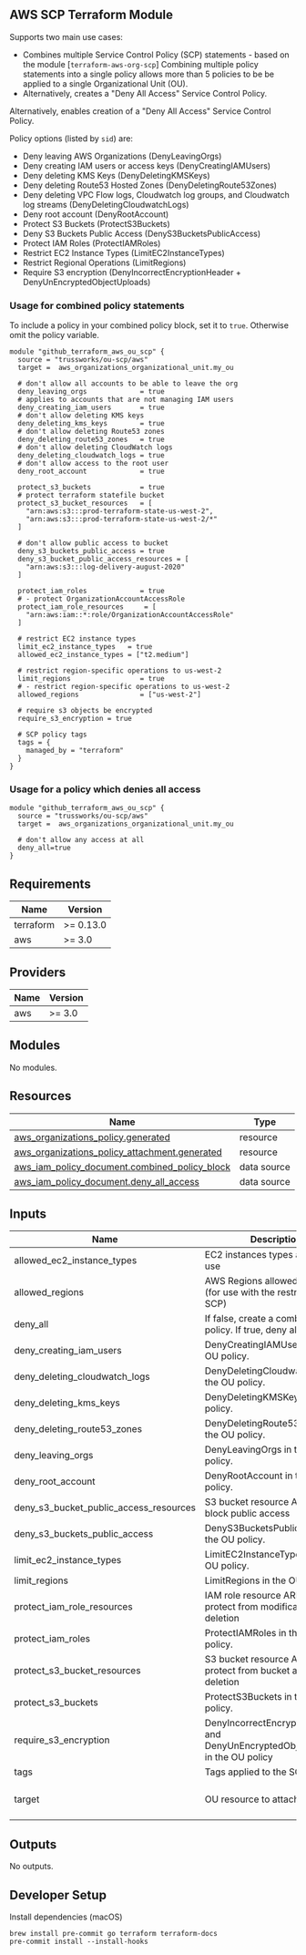## AWS SCP Terraform Module

Supports two main use cases:

* Combines multiple Service Control Policy (SCP) statements - based on the module [`terraform-aws-org-scp`] Combining multiple policy statements into a single policy allows more than 5 policies to be be applied to a single Organizational Unit (OU).
* Alternatively, creates a "Deny All Access" Service Control Policy.

 Alternatively, enables creation of a "Deny All Access" Service Control Policy.

Policy options (listed by `sid`) are:

* Deny leaving AWS Organizations (DenyLeavingOrgs)
* Deny creating IAM users or access keys (DenyCreatingIAMUsers)
* Deny deleting KMS Keys (DenyDeletingKMSKeys)
* Deny deleting Route53 Hosted Zones (DenyDeletingRoute53Zones)
* Deny deleting VPC Flow logs, Cloudwatch log groups, and Cloudwatch log streams (DenyDeletingCloudwatchLogs)
* Deny root account (DenyRootAccount)
* Protect S3 Buckets (ProtectS3Buckets)
* Deny S3 Buckets Public Access (DenyS3BucketsPublicAccess)
* Protect IAM Roles (ProtectIAMRoles)
* Restrict EC2 Instance Types (LimitEC2InstanceTypes)
* Restrict Regional Operations (LimitRegions)
* Require S3 encryption (DenyIncorrectEncryptionHeader + DenyUnEncryptedObjectUploads)

### Usage for combined policy statements

To include a policy in your combined policy block, set it to `true`. Otherwise omit the policy variable.

```hcl
module "github_terraform_aws_ou_scp" {
  source = "trussworks/ou-scp/aws"
  target =  aws_organizations_organizational_unit.my_ou

  # don't allow all accounts to be able to leave the org
  deny_leaving_orgs             = true
  # applies to accounts that are not managing IAM users
  deny_creating_iam_users       = true
  # don't allow deleting KMS keys
  deny_deleting_kms_keys        = true
  # don't allow deleting Route53 zones
  deny_deleting_route53_zones   = true
  # don't allow deleting CloudWatch logs
  deny_deleting_cloudwatch_logs = true
  # don't allow access to the root user
  deny_root_account             = true

  protect_s3_buckets            = true
  # protect terraform statefile bucket
  protect_s3_bucket_resources   = [
    "arn:aws:s3:::prod-terraform-state-us-west-2",
    "arn:aws:s3:::prod-terraform-state-us-west-2/*"
  ]

  # don't allow public access to bucket
  deny_s3_buckets_public_access = true
  deny_s3_bucket_public_access_resources = [
    "arn:aws:s3:::log-delivery-august-2020"
  ]

  protect_iam_roles             = true
  # - protect OrganizationAccountAccessRole
  protect_iam_role_resources     = [
    "arn:aws:iam::*:role/OrganizationAccountAccessRole"
  ]

  # restrict EC2 instance types
  limit_ec2_instance_types   = true
  allowed_ec2_instance_types = ["t2.medium"]

  # restrict region-specific operations to us-west-2
  limit_regions                 = true
  # - restrict region-specific operations to us-west-2
  allowed_regions               = ["us-west-2"]

  # require s3 objects be encrypted
  require_s3_encryption = true

  # SCP policy tags
  tags = {
    managed_by = "terraform"
  }
}
```

### Usage for a policy which denies all access

```hcl
module "github_terraform_aws_ou_scp" {
  source = "trussworks/ou-scp/aws"
  target =  aws_organizations_organizational_unit.my_ou

  # don't allow any access at all
  deny_all=true
}
```

<!-- BEGIN_TF_DOCS -->
## Requirements

| Name | Version |
|------|---------|
| terraform | >= 0.13.0 |
| aws | >= 3.0 |

## Providers

| Name | Version |
|------|---------|
| aws | >= 3.0 |

## Modules

No modules.

## Resources

| Name | Type |
|------|------|
| [aws_organizations_policy.generated](https://registry.terraform.io/providers/hashicorp/aws/latest/docs/resources/organizations_policy) | resource |
| [aws_organizations_policy_attachment.generated](https://registry.terraform.io/providers/hashicorp/aws/latest/docs/resources/organizations_policy_attachment) | resource |
| [aws_iam_policy_document.combined_policy_block](https://registry.terraform.io/providers/hashicorp/aws/latest/docs/data-sources/iam_policy_document) | data source |
| [aws_iam_policy_document.deny_all_access](https://registry.terraform.io/providers/hashicorp/aws/latest/docs/data-sources/iam_policy_document) | data source |

## Inputs

| Name | Description | Type | Default | Required |
|------|-------------|------|---------|:--------:|
| allowed\_ec2\_instance\_types | EC2 instances types allowed for use | `list(string)` | ```[ "" ]``` | no |
| allowed\_regions | AWS Regions allowed for use (for use with the restrict regions SCP) | `list(string)` | ```[ "" ]``` | no |
| deny\_all | If false, create a combined policy. If true, deny all access | `bool` | `false` | no |
| deny\_creating\_iam\_users | DenyCreatingIAMUsers in the OU policy. | `bool` | `false` | no |
| deny\_deleting\_cloudwatch\_logs | DenyDeletingCloudwatchLogs in the OU policy. | `bool` | `false` | no |
| deny\_deleting\_kms\_keys | DenyDeletingKMSKeys in the OU policy. | `bool` | `false` | no |
| deny\_deleting\_route53\_zones | DenyDeletingRoute53Zones in the OU policy. | `bool` | `false` | no |
| deny\_leaving\_orgs | DenyLeavingOrgs in the OU policy. | `bool` | `false` | no |
| deny\_root\_account | DenyRootAccount in the OU policy. | `bool` | `false` | no |
| deny\_s3\_bucket\_public\_access\_resources | S3 bucket resource ARNs to block public access | `list(string)` | ```[ "" ]``` | no |
| deny\_s3\_buckets\_public\_access | DenyS3BucketsPublicAccess in the OU policy. | `bool` | `false` | no |
| limit\_ec2\_instance\_types | LimitEC2InstanceTypes in the OU policy. | `bool` | `false` | no |
| limit\_regions | LimitRegions in the OU policy. | `bool` | `false` | no |
| protect\_iam\_role\_resources | IAM role resource ARNs to protect from modification and deletion | `list(string)` | ```[ "" ]``` | no |
| protect\_iam\_roles | ProtectIAMRoles in the OU policy. | `bool` | `false` | no |
| protect\_s3\_bucket\_resources | S3 bucket resource ARNs to protect from bucket and object deletion | `list(string)` | ```[ "" ]``` | no |
| protect\_s3\_buckets | ProtectS3Buckets in the OU policy. | `bool` | `false` | no |
| require\_s3\_encryption | DenyIncorrectEncryptionHeader and DenyUnEncryptedObjectUploads in the OU policy | `bool` | `false` | no |
| tags | Tags applied to the SCP policy | `map(string)` | `{}` | no |
| target | OU resource to attach SCP | ```object({ name = string id = string })``` | n/a | yes |

## Outputs

No outputs.
<!-- END_TF_DOCS -->

## Developer Setup

Install dependencies (macOS)

```shell
brew install pre-commit go terraform terraform-docs
pre-commit install --install-hooks
```
